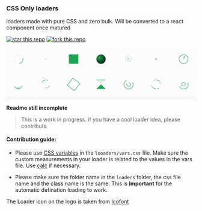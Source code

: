 ### CSS Only loaders

loaders made with pure CSS and zero bulk. Will be converted to a react component once matured

[![star this repo](http://githubbadges.com/star.svg?user=theanam&repo=css-only-loaders&style=default)](https://github.com/theanam/css-only-loaders)
[![fork this repo](http://githubbadges.com/fork.svg?user=theanam&repo=css-only-loaders&style=default)](https://github.com/theanam/css-only-loaders/fork)

![CSS Only Loaders](https://raw.githubusercontent.com/theanam/css-only-loaders/master/homepage-assets/preview.gif)



**Readme still incomplete**

> This is a work in progress. if you have a cool loader idea, please contribute

#### Contribution guide: 

* Please use [CSS variables](https://developer.mozilla.org/en-US/docs/Web/CSS/--*) in the `looaders/vars.css` file. Make sure the custom measurements in your loader is related to the values in the vars file. Use [calc](https://developer.mozilla.org/en-US/docs/Web/CSS/calc) if necessary.

* Please make sure the folder name in the `loaders` folder, the css file name and the class name is the same. This is **Important** for the automatic defination loading to work.


The Loader icon on the logo is taken from [Icofont](http://icofont.com)
 